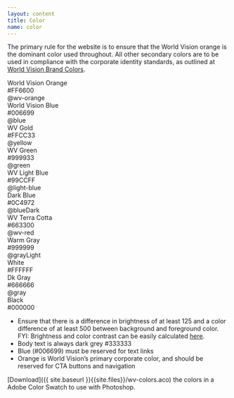 ```yaml
---
layout: content
title: Color
name: color
---
```

The primary rule for the website is to ensure that the World Vision orange is the dominant color used throughout. All other secondary colors are to be used in compliance with the corporate identity standards, as outlined at [World Vision Brand Colors](http://worldvisionbrand.org/visuals/color/).

<div class="colors">
  <div class="row">
    <div class="col-md-12 orange">
      World Vision Orange<br>
      #FF6600<br>
      @wv-orange
    </div>
  </div>
  <div class="row">
    <div class="col-md-12 blue">
      World Vision Blue<br>
      #006699<br>
      @blue
    </div>
  </div>
  <div class="row">
    <div class="col-md-2 gold">
      WV Gold<br>
      #FFCC33<br>
      @yellow
    </div>
    <div class="col-md-2 green">
      WV Green<br>
      #999933<br>
      @green
    </div>
    <div class="col-md-2 light-blue">
      WV Light Blue<br>
      #99CCFF<br>
      @light-blue
    </div>
    <div class="col-md-2 dark-blue">
      Dark Blue<br>
      #0C4972<br>
      @blueDark
    </div>
    <div class="col-md-2 terra-cotta">
      WV Terra Cotta<br>
      #663300<br>
      @wv-red
    </div>
    <div class="col-md-2 warm-gray">
      Warm Gray<br>
      #999999<br>
      @grayLight
    </div>
  </div>
  <div class="row">
    <div class="col-md-4 white">
      White<br>
      #FFFFFF
    </div>
    <div class="col-md-4 dark-gray">
      Dk Gray<br>
      #666666<br>
      @gray
    </div>
    <div class="col-md-4 black">
      Black<br>
      #000000
    </div>
  </div>
</div>

* Ensure that there is a difference in brightness of at least 125 and a color difference of at least 500 between background and foreground color.
<span class="label label-info">FYI:</span> Brightness and color contrast can be easily calculated [here](http://www.snook.ca/technical/colour_contrast/colour.html).
* Body text is always dark grey #333333
* Blue (#006699) must be reserved for text links
* Orange is World Vision’s primary corporate color, and should be reserved for CTA buttons and navigation

[Download]({{ site.baseurl }}{{site.files}}/wv-colors.aco) the colors in a Adobe Color Swatch to use with Photoshop.
